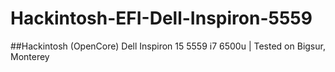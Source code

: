 # Hackintosh-EFI-Dell-Inspiron-5559
##Hackintosh (OpenCore) Dell Inspiron 15 5559 i7 6500u | Tested on Bigsur, Monterey
